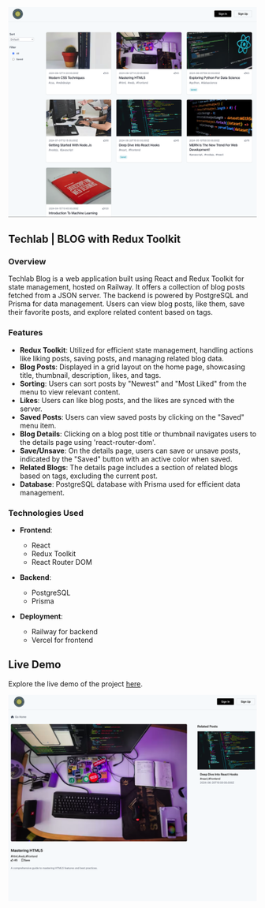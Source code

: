 ![Alt text](image.png)

## Techlab | BLOG with Redux Toolkit

### Overview

Techlab Blog is a web application built using React and Redux Toolkit for state
management, hosted on Railway. It offers a collection of blog posts fetched from
a JSON server. The backend is powered by PostgreSQL and Prisma for data
management. Users can view blog posts, like them, save their favorite posts, and
explore related content based on tags.

### Features

- **Redux Toolkit**: Utilized for efficient state management, handling actions
  like liking posts, saving posts, and managing related blog data.
- **Blog Posts**: Displayed in a grid layout on the home page, showcasing title,
  thumbnail, description, likes, and tags.
- **Sorting**: Users can sort posts by "Newest" and "Most Liked" from the menu
  to view relevant content.
- **Likes**: Users can like blog posts, and the likes are synced with the
  server.
- **Saved Posts**: Users can view saved posts by clicking on the "Saved" menu
  item.
- **Blog Details**: Clicking on a blog post title or thumbnail navigates users
  to the details page using 'react-router-dom'.
- **Save/Unsave**: On the details page, users can save or unsave posts,
  indicated by the "Saved" button with an active color when saved.
- **Related Blogs**: The details page includes a section of related blogs based
  on tags, excluding the current post.
- **Database**: PostgreSQL database with Prisma used for efficient data
  management.

### Technologies Used

- **Frontend**:

     - React
     - Redux Toolkit
     - React Router DOM

- **Backend**:

     - PostgreSQL
     - Prisma

- **Deployment**:
     - Railway for backend
     - Vercel for frontend

## Live Demo

Explore the live demo of the project
[here](https://book-store-app-brown.vercel.app/).

![Alt text](image-1.png)

